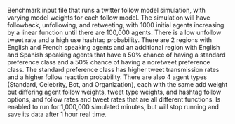 Benchmark input file that runs a twitter follow model simulation, with varying model weights for each follow model. The simulation will have followback, unfollowing, and retweeting, with 1000 initial agents increasing by a linear function until there are 100,000 agents. There is a low unfollow tweet rate and a high use hashtag probability. There are 2 regions with English and French speaking agents and an additional region with English and Spanish speaking agents that have a 50% chance of having a standard preference class and a 50% chance of having a noretweet preference class. The standard preference class has higher tweet transmission rates and a higher follow reaction probability. There are also 4 agent types (Standard, Celebrity, Bot, and Organization), each with the same add weight but differing agent follow weights, tweet type weights, and hashtag follow options, and follow rates and tweet rates that are all different functions. Is enabled to run for 1,000,000 simulated minutes, but will stop running and save its data after 1 hour real time.
